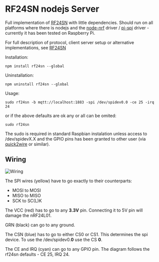 RF24SN nodejs Server
====================

Full implementation of [RF24SN](https://github.com/VaclavSynacek/RF24SN) with little dependencies. Should run on all
platforms where there is nodejs and the [node-nrf](https://github.com/natevw/node-nrf) driver / [pi-spi](https://github.com/natevw/pi-spi) driver - currently it has been tested on Raspberry Pi.

For full description of protocol, client server setup or alternative implementations, see [RF24SN](https://github.com/VaclavSynacek/RF24SN)


Installation:
```Shell
npm install rf24sn --global
```
Uninstallation:
```Shell
npm uninstall rf24sn --global
```
Usage:
```Shell
sudo rf24sn -b mqtt://localhost:1883 -spi /dev/spidev0.0 -ce 25 -irq 24
```
or if the above defaults are ok any or all can be omited:
```Shell
sudo rf24sn
```
The sudo is required in standard Raspbian instalation unless access to /dev/spidevX.X and the GPIO pins has been granted to other user (via [quick2wire](https://github.com/quick2wire/quick2wire-gpio-admin) or similar).


## Wiring

![Wiring](https://raw.githubusercontent.com/VaclavSynacek/RF24SN_nodejs_Server/master/nRF24L01-RPi.png "Wiring")

The SPI wires (yellow) have to go exactly to their counterparts:
* MOSI to MOSI
* MISO to MISO
* SCK to SC(L)K

The VCC (red) has to go to any **3.3V** pin. Connecting it to 5V pin will damage the nRF24L01.

GRN (black) can go to any ground.

The CSN (blue) has to go to either CS0 or CS1. This determines the spi device. To use the /dev/spidev0.**0** use the CS **0**.

The CE and IRQ (cyan) can go to any GPIO pin. The diagram follows the rf24sn defaults - CE 25, IRQ 24.
